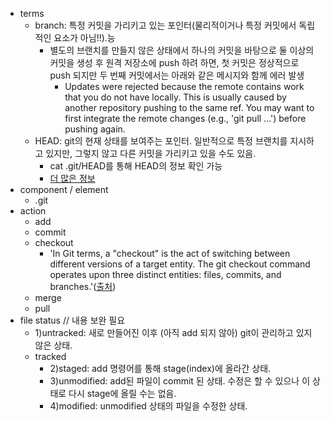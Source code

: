 * terms
  * branch: 특정 커밋을 가리키고 있는 포인터(물리적이거나 특정 커밋에서 독립적인 요소가 아님!!).능
    * 별도의 브랜치를 만들지 않은 상태에서 하나의 커밋을 바탕으로 둘 이상의 커밋을 생성 후 원격 저장소에 push 하려 하면, 첫 커밋은 정상적으로 push 되지만 두 번째 커밋에서는 아래와 같은 메시지와 함께 에러 발생
      * Updates were rejected because the remote contains work that you do not have locally. This is usually caused by another repository pushing to the same ref. You may want to first integrate the remote changes (e.g., 'git pull ...') before pushing again. 
  * HEAD: git의 현재 상태를 보여주는 포인터. 일반적으로 특정 브랜치를 지시하고 있지만, 그렇지 않고 다른 커밋을 가리키고 있을 수도 있음.
    * cat .git/HEAD를 통해 HEAD의 정보 확인 가능
    * [더 많은 정보](https://stackoverflow.com/questions/2304087/what-is-head-in-git)
* component / element
  * .git
* action
  * add
  * commit
  * checkout
    * 'In Git terms, a "checkout" is the act of switching between different versions of a target entity. The git checkout command operates upon three distinct entities: files, commits, and branches.'([출처](https://www.atlassian.com/git/tutorials/using-branches/git-checkout))
  * merge
  * pull
* file status // 내용 보완 필요
  * 1)untracked: 새로 만들어진 이후 (아직 add 되지 않아) git이 관리하고 있지 않은 상태.
  * tracked
    * 2)staged: add 명령어를 통해 stage(index)에 올라간 상태.
    * 3)unmodified: add된 파일이 commit 된 상태. 수정은 할 수 있으나 이 상태로 다시 stage에 올릴 수는 없음.
    * 4)modified: unmodified 상태의 파일을 수정한 상태.